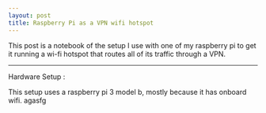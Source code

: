 ```yaml
---
layout: post
title: Raspberry Pi as a VPN wifi hotspot
---
```


This post is a notebook of the setup I use with one of my raspberry pi to get it running a wi-fi hotspot that routes all of its traffic through a VPN.

---

Hardware Setup : 

This setup uses a raspberry pi 3 model b, mostly because it has onboard wifi. agasfg

